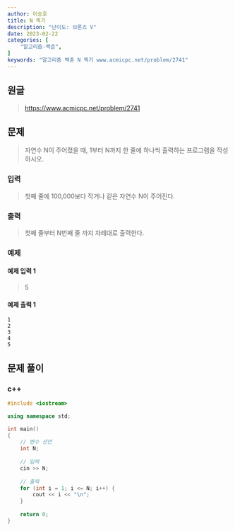 ```yaml
---
author: 이승호
title: N 찍기
description: "난이도: 브론즈 V"
date: 2023-02-22
categories: [
    "알고리즘-백준",
]
keywords: "알고리즘 백준 N 찍기 www.acmicpc.net/problem/2741"
---
```


## 원글
> https://www.acmicpc.net/problem/2741

## 문제

> 자연수 N이 주어졌을 때, 1부터 N까지 한 줄에 하나씩 출력하는 프로그램을 작성하시오.

### 입력

> 첫째 줄에 100,000보다 작거나 같은 자연수 N이 주어진다.

### 출력

> 첫째 줄부터 N번째 줄 까지 차례대로 출력한다.

### 예제

#### 예제 입력 1

> 5

#### 예제 출력 1

```
1
2
3
4
5
```

## 문제 풀이

### c++
```c++
#include <iostream>

using namespace std;

int main()
{
    // 변수 선언
    int N;
    
    // 입력
    cin >> N;
    
    // 출력
    for (int i = 1; i <= N; i++) {
        cout << i << "\n";
    }
    
    return 0;
}
```